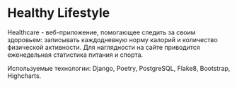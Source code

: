 # Healthy Lifestyle

Healthcare - веб-приложение, помогающее следить за своим здоровьем: записывать каждодневную норму калорий и количество физической активности. Для наглядности на сайте приводится еженедельная статистика питания и спорта.

Используемые технологии: Django, Poetry, PostgreSQL, Flake8, Bootstrap, Highcharts.
